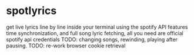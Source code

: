 # spotlyrics

get live lyrics line by line inside your terminal using the spotify API
features time synchronization, and full song lyric fetching, all you need are official spotify api credentials
TODO: changing songs, rewinding, playing after pausing.
TODO: re-work browser cookie retrieval

